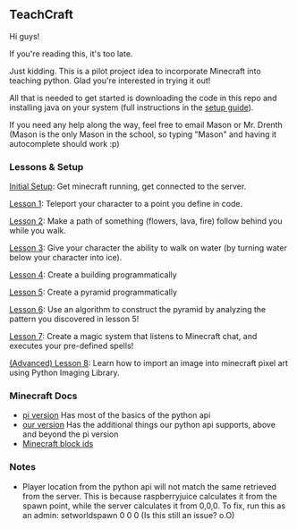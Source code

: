 ## TeachCraft 

Hi guys!

If you're reading this, it's too late.

Just kidding. This is a pilot project idea to incorporate Minecraft into teaching python. Glad you're interested in trying it out!

All that is needed to get started is downloading the code in this repo and installing java on your system (full instructions in the [setup guide](https://github.com/ac-cs/TeachCraft-Challenges/blob/master/setup.md)).

If you need any help along the way, feel free to email Mason or Mr. Drenth (Mason is the only Mason in the school, so typing "Mason" and having it autocomplete should work :p)

### Lessons & Setup

[Initial Setup](https://github.com/ac-cs/TeachCraft-Challenges/blob/master/setup.md): Get minecraft running, get connected to the server.

[Lesson 1](https://github.com/ac-cs/TeachCraft-Challenges/blob/master/lesson_1.md): Teleport your character to a point you define in code.

[Lesson 2](https://github.com/ac-cs/TeachCraft-Challenges/blob/master/lesson_2.md): Make a path of something (flowers, lava, fire) follow behind you while you walk. 

[Lesson 3](https://github.com/ac-cs/TeachCraft-Challenges/blob/master/lesson_3.md): Give your character the ability to walk on water (by turning water below your character into ice).

[Lesson 4](https://github.com/ac-cs/TeachCraft-Challenges/blob/master/lesson_4.md): Create a building programmatically

[Lesson 5](https://github.com/ac-cs/TeachCraft-Challenges/blob/master/lesson_5.md): Create a pyramid programmatically

[Lesson 6](https://github.com/ac-cs/TeachCraft-Challenges/blob/master/lesson_6.md): Use an algorithm to construct the pyramid by analyzing the pattern you discovered in lesson 5!

[Lesson 7](https://github.com/ac-cs/TeachCraft-Challenges/blob/master/lesson_7.md): Create a magic system that listens to Minecraft chat, and executes your pre-defined spells!

[(Advanced) Lesson 8](https://github.com/ac-cs/TeachCraft-Challenges/blob/master/lesson8/lesson8.py): Learn how to import an image into minecraft pixel art using Python Imaging Library.

### Minecraft Docs
- [pi version](http://www.stuffaboutcode.com/p/minecraft-api-reference.html) Has most of the basics of the python api
- [our version](https://github.com/zhuowei/RaspberryJuice) Has the additional things our python api supports, above and beyond the pi version
- [Minecraft block ids](http://minecraft-ids.grahamedgecombe.com/)

### Notes
- Player location from the python api will not match the same retrieved from the server.
    This is because raspberryjuice calculates it from the spawn point, while the server calculates it from 0,0,0.
    To fix, run this as an admin:
    setworldspawn 0 0 0
    (Is this still an issue? o.O)
